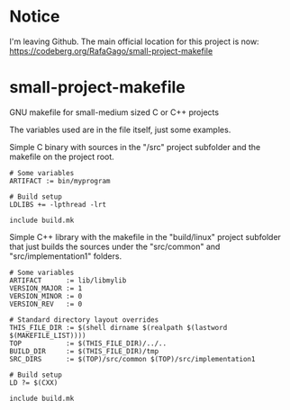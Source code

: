 Notice
======

I'm leaving Github. The main official location for this project is now:
https://codeberg.org/RafaGago/small-project-makefile

# small-project-makefile
GNU makefile for small-medium sized C or C++ projects

The variables used are in the file itself, just some examples.

Simple C binary with sources in the "/src" project subfolder and the makefile on
the project root.

    # Some variables
    ARTIFACT := bin/myprogram

    # Build setup
    LDLIBS += -lpthread -lrt

    include build.mk

Simple C++ library with the makefile in the "build/linux" project subfolder
that just builds the sources under the "src/common" and "src/implementation1"
folders.

    # Some variables
    ARTIFACT      := lib/libmylib
    VERSION_MAJOR := 1
    VERSION_MINOR := 0
    VERSION_REV   := 0

    # Standard directory layout overrides
    THIS_FILE_DIR := $(shell dirname $(realpath $(lastword $(MAKEFILE_LIST))))
    TOP           := $(THIS_FILE_DIR)/../..
    BUILD_DIR     := $(THIS_FILE_DIR)/tmp
    SRC_DIRS      := $(TOP)/src/common $(TOP)/src/implementation1

    # Build setup
    LD ?= $(CXX)

    include build.mk

